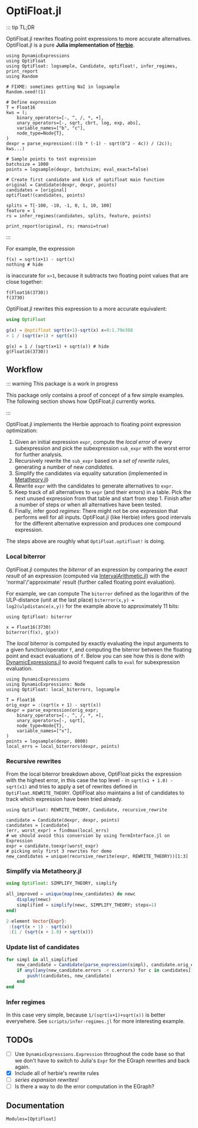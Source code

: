 # OptiFloat.jl

::: tip TL;DR

OptiFloat.jl rewrites floating point expressions to more accurate alternatives.
OptiFloat.jl is a pure **Julia implementation of [Herbie](https://herbie.uwplse.org/)**.

```@example report
using DynamicExpressions
using OptiFloat
using OptiFloat: logsample, Candidate, optifloat!, infer_regimes, print_report
using Random

# FIXME: sometimes getting NaI in logsample
Random.seed!(1)

# Define expression
T = Float16
kws = (;
    binary_operators=[-, ^, /, *, +],
    unary_operators=[-, sqrt, cbrt, log, exp, abs],
    variable_names=["b", "c"],
    node_type=Node{T},
)
dexpr = parse_expression(:((b * (-1) - sqrt(b^2 - 4c)) / (2c)); kws...)

# Sample points to test expression
batchsize = 1000
points = logsample(dexpr, batchsize; eval_exact=false)

# Create first candidate and kick of optifloat main function
original = Candidate(dexpr, dexpr, points)
candidates = [original]
optifloat!(candidates, points)

splits = T[-100, -10, -1, 0, 1, 10, 100]
feature = 1
rs = infer_regimes(candidates, splits, feature, points)

print_report(original, rs; rmansi=true)
```

:::

For example, the expression

```@example sqrtexample
f(x) = sqrt(x+1) - sqrt(x)
nothing # hide
```

is inaccurate for `x>1`, because it subtracts two floating point values
that are close together:

```@repl sqrtexample
f(Float16(3730))
f(3730)
```

OptiFloat.jl rewrites this expression to a more accurate equivalent:
```julia
using OptiFloat

g(x) = @optifloat sqrt(x+1)-sqrt(x) x=0:1.79e308
> 1 / (sqrt(x+1) + sqrt(x))
```

```@repl sqrtexample
g(x) = 1 / (sqrt(x+1) + sqrt(x)) # hide
g(Float16(3730))
```




## Workflow

::: warning This package is a work in progress

This package only contains a proof of concept of a few simple examples.
The following section shows how OptiFloat.jl currently works.

:::


OptiFloat.jl implements the Herbie approach to floating point expression optimization:

1. Given an initial expression `expr`, compute the _local error_ of every subexpression and pick the subexpression `sub_expr` with the worst error for further analysis.
2. Recursively rewrite the `sub_expr` based on a _set of rewrite rules_, generating a number of new _candidates_.
3. Simplify the candidates via equality saturation (implemented in [Metatheory.jl](https://github.com/JuliaSymbolics/Metatheory.jl))
4. Rewrite `expr` with the candidates to generate alternatives to `expr`.
5. Keep track of all alternatives to `expr` (and their errors) in a table. Pick the next unused expression from that table and start from step 1. Finish after a number of steps or when all alternatives have been tested.
6. Finally, infer good _regimes_: There might not be one expression that performs well for all inputs. OptiFloat.jl (like Herbie) infers good intervals for the different alternative expression and produces one compound expression.

The steps above are roughly what `OptiFloat.optifloat!` is doing.


### Local biterror

OptiFloat.jl computes the _biterror_ of an expression by comparing the _exact
result_ of an expression (computed via
[IntervalArithmetic.jl](https://github.com/JuliaIntervals/IntervalArithmetic.jl))
with the 'normal'/'approximate' result (further called floating point evaluation).

For example, we can compute The `biterror` defined as the logarithm of the
ULP-distance (unit at the last place) `biterror(x,y) = log2(ulpdistance(x,y))`
for the example above to approximately 11 bits:

```@repl sqrtexample
using OptiFloat: biterror

x = Float16(3730)
biterror(f(x), g(x))
```

The _local_ biterror is computed by exactly evaluating the input arguments to a
given function/operator `f`, and computing the biterror between the floating point and exact evaluations of `f`. Below you can see how this is done with [DynamicExpressions.jl](https://github.com/SymbolicML/DynamicExpressions.jl) to avoid frequent calls to `eval` for subexpression evaluation.

```@example sqrtexample
using DynamicExpressions
using DynamicExpressions: Node
using OptiFloat: local_biterrors, logsample

T = Float16
orig_expr = :(sqrt(x + 1) - sqrt(x))
dexpr = parse_expression(orig_expr;
    binary_operators=[-, ^, /, *, +],
    unary_operators=[-, sqrt],
    node_type=Node{T},
    variable_names=["x"],
)
points = logsample(dexpr, 8000)
local_errs = local_biterrors(dexpr, points)
```

### Recursive rewrites

From the local biterror breakdown above, OptiFloat picks the expression with the
highest error, in this case the top level `-` in `sqrt(x1 + 1.0) - sqrt(x1)` and
tries to apply a set of rewrites defined in `OptiFloat.REWRITE_THEORY`. OptiFloat
also maintains a list of candidates to track which expression have been tried
already.

```@example sqrtexample
using OptiFloat: REWRITE_THEORY, Candidate, recursive_rewrite

candidate = Candidate(dexpr, dexpr, points)
candidates = [candidate]
(err, worst_expr) = findmax(local_errs)
# we should avoid this conversion by using TermInterface.jl on Expression
expr = candidate.toexpr(worst_expr)
# picking only first 3 rewrites for demo
new_candidates = unique(recursive_rewrite(expr, REWRITE_THEORY))[1:3]
```

### Simplify via Metatheory.jl

```julia
using OptiFloat: SIMPLIFY_THEORY, simplify

all_improved = unique(map(new_candidates) do newc
    display(newc)
    simplified = simplify(newc, SIMPLIFY_THEORY; steps=1)
end)

2-element Vector{Expr}:
 :(sqrt(x + 1) - sqrt(x))
 :(1 / (sqrt(x + 1.0) + sqrt(x)))
```

### Update list of candidates

```julia
for simpl in all_simplified
    new_candidate = Candidate(parse_expression(simpl), candidate.orig_expr, points)
    if any([any(new_candidate.errors .< c.errors) for c in candidates])
        push!(candidates, new_candidate)
    end
end
```

### Infer regimes

In this case very simple, because `1/(sqrt(x+1)+sqrt(x))` is better everywhere. See `scripts/infer-regimes.jl` for more interesting example.


## TODOs

- [ ] Use `DynamicExpressions.Expression` throughout the code base so that we don't have to switch to Julia's `Expr` for the EGraph rewrites and back again.
- [x] Include all of herbie's rewrite rules
- [ ] *series expansion rewrites!*
- [ ] Is there a way to do the error computation in the EGraph?

## Documentation

```@autodocs
Modules=[OptiFloat]
```
